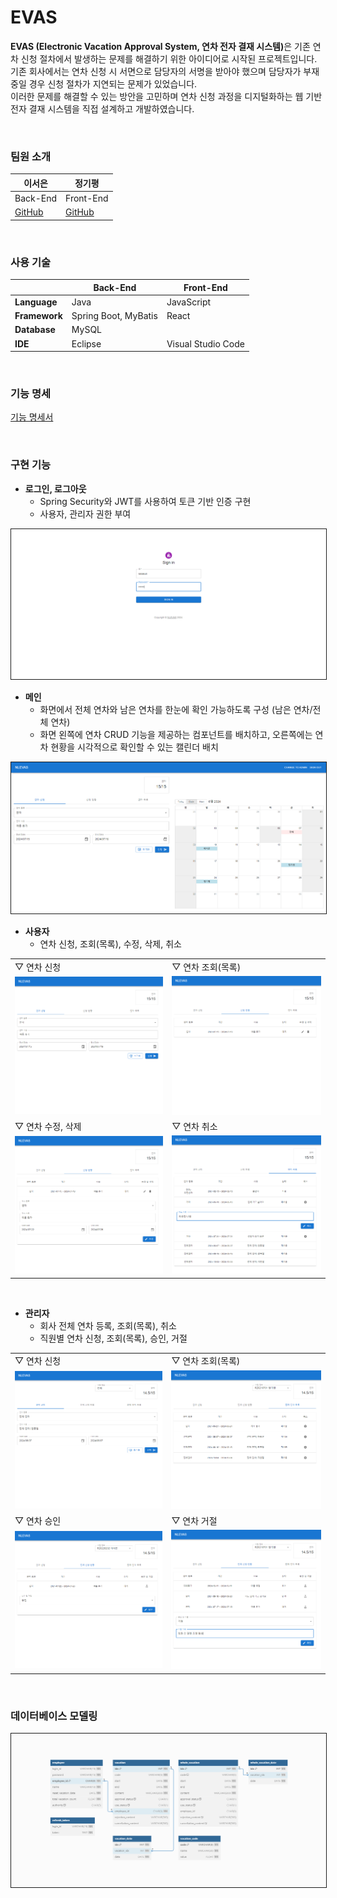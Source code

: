 # EVAS
<b>EVAS (Electronic Vacation Approval System, 연차 전자 결재 시스템)</b>은 기존 연차 신청 절차에서 발생하는 문제를 해결하기 위한 아이디어로 시작된 프로젝트입니다.<br>
기존 회사에서는 연차 신청 시 서면으로 담당자의 서명을 받아야 했으며 담당자가 부재중일 경우 신청 절차가 지연되는 문제가 있었습니다.<br>
이러한 문제를 해결할 수 있는 방안을 고민하며 연차 신청 과정을 디지털화하는 웹 기반 전자 결재 시스템을 직접 설계하고 개발하였습니다.

<br>

### 팀원 소개
|이서은|정기평|
|-|-|
|Back-End|Front-End|
|[GitHub](https://github.com/leeseoeun)|[GitHub](https://github.com/42da)|

<br>

### 사용 기술
||Back-End|Front-End|
|-|-|-|
|**Language**|Java|JavaScript|
|**Framework**|Spring Boot, MyBatis|React|
|**Database**|MySQL||
|**IDE**|Eclipse|Visual Studio Code|

<br>

### 기능 명세
[기능 명세서](./functional_specification.md)

<br>

### 구현 기능
- **로그인, 로그아웃**
    - Spring Security와 JWT를 사용하여 토큰 기반 인증 구현
    - 사용자, 관리자 권한 부여

<img src="./image/login.PNG" style="border: solid 1px">

<br>

- **메인**
    - 화면에서 전체 연차와 남은 연차를 한눈에 확인 가능하도록 구성 (남은 연차/전체 연차)
    - 화면 왼쪽에 연차 CRUD 기능을 제공하는 컴포넌트를 배치하고, 오른쪽에는 연차 현황을 시각적으로 확인할 수 있는 캘린더 배치

<img src="./image/employee_apply.PNG" style="border: solid 1px">

<br>

- **사용자**
    - 연차 신청, 조회(목록), 수정, 삭제, 취소

|||
|-|-|
|▽ 연차 신청|▽ 연차 조회(목록)|
|<img src="./image/l_employee_apply.PNG">|<img src="./image/l_employee_application_list.PNG">|
|▽ 연차 수정, 삭제|▽ 연차 취소|
|<img src="./image/l_employee_update.PNG">|<img src="./image/l_employee_cancel.PNG">|

<br>

- **관리자**
    - 회사 전체 연차 등록, 조회(목록), 취소
    - 직원별 연차 신청, 조회(목록), 승인, 거절

|||
|-|-|
|▽ 연차 신청|▽ 연차 조회(목록)|
|<img src="./image/l_admin_apply.PNG">|<img src="./image/l_admin_vacation_list.PNG">|
|▽ 연차 승인|▽ 연차 거절|
|<img src="./image/l_admin_approve.PNG">|<img src="./image/l_admin_reject.PNG">|

<br>

### 데이터베이스 모델링
<img src="./image/erd.PNG" style="border: solid 1px">
